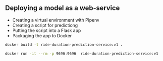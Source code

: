 ## Deploying a model as a web-service

* Creating a virtual environment with Pipenv
* Creating a script for predictiong 
* Putting the script into a Flask app
* Packaging the app to Docker


```bash
docker build -t ride-duration-prediction-service:v1 .
```

```bash
docker run -it --rm -p 9696:9696  ride-duration-prediction-service:v1
```


